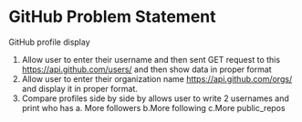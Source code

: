 # GitHub Problem Statement
GitHub profile display 
1. Allow user to enter their username and then sent GET request to this https://api.github.com/users/<username> and then show data in proper format  
2. Allow user to enter their organization name https://api.github.com/orgs/<org> and display it in proper format.
3. Compare profiles side by side by allows user to write 2 usernames and print who has 
   a. More followers
   b.More following
   c.More public_repos

